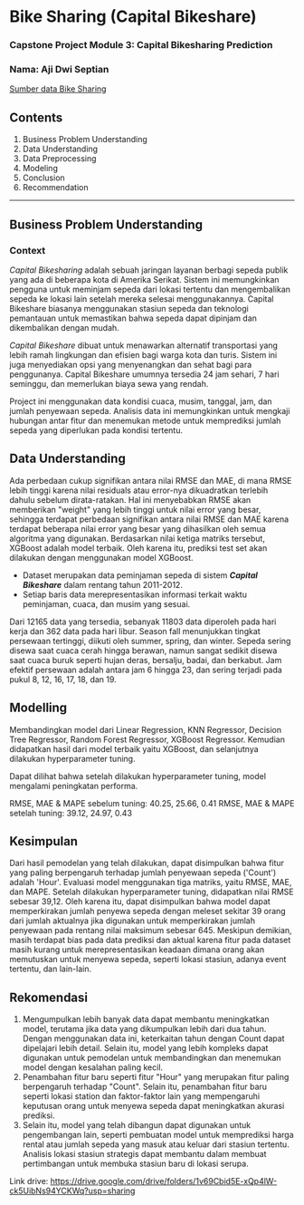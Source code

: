 # **Bike Sharing (Capital Bikeshare)**

### Capstone Project Module 3: Capital Bikesharing Prediction
### Nama: Aji Dwi Septian

[Sumber data Bike Sharing](https://capitalbikeshare.com/system-data) 

## **Contents**

1. Business Problem Understanding
2. Data Understanding
3. Data Preprocessing
4. Modeling
5. Conclusion
6. Recommendation

****

## Business Problem Understanding
### Context

*Capital Bikesharing* adalah sebuah jaringan layanan berbagi sepeda publik yang ada di beberapa kota di Amerika Serikat. Sistem ini memungkinkan pengguna untuk meminjam sepeda dari lokasi tertentu dan mengembalikan sepeda ke lokasi lain setelah mereka selesai menggunakannya. Capital Bikeshare biasanya menggunakan stasiun sepeda dan teknologi pemantauan untuk memastikan bahwa sepeda dapat dipinjam dan dikembalikan dengan mudah.

*Capital Bikeshare* dibuat untuk menawarkan alternatif transportasi yang lebih ramah lingkungan dan efisien bagi warga kota dan turis. Sistem ini juga menyediakan opsi yang menyenangkan dan sehat bagi para penggunanya. Capital Bikeshare umumnya tersedia 24 jam sehari, 7 hari seminggu, dan memerlukan biaya sewa yang rendah.

Project ini menggunakan data kondisi cuaca, musim, tanggal, jam, dan jumlah penyewaan sepeda. Analisis data ini memungkinkan untuk mengkaji hubungan antar fitur dan menemukan metode untuk memprediksi jumlah sepeda yang diperlukan pada kondisi tertentu.


## Data Understanding
Ada perbedaan cukup signifikan antara nilai RMSE dan MAE, di mana RMSE lebih tinggi karena nilai residuals atau error-nya dikuadratkan terlebih dahulu sebelum dirata-ratakan. Hal ini menyebabkan RMSE akan memberikan "weight" yang lebih tinggi untuk nilai error yang besar, sehingga terdapat perbedaan signifikan antara nilai RMSE dan MAE karena terdapat beberapa nilai error yang besar yang dihasilkan oleh semua algoritma yang digunakan. Berdasarkan nilai ketiga matriks tersebut, XGBoost adalah model terbaik. Oleh karena itu, prediksi test set akan dilakukan dengan menggunakan model XGBoost.
- Dataset merupakan data peminjaman sepeda di sistem ***Capital Bikeshare*** dalam rentang tahun 2011-2012.
- Setiap baris data merepresentasikan informasi terkait waktu peminjaman, cuaca, dan musim yang sesuai.

Dari 12165 data yang tersedia, sebanyak 11803 data diperoleh pada hari kerja dan 362 data pada hari libur. Season fall menunjukkan tingkat persewaan tertinggi, diikuti oleh summer, spring, dan winter. Sepeda sering disewa saat cuaca cerah hingga berawan, namun sangat sedikit disewa saat cuaca buruk seperti hujan deras, bersalju, badai, dan berkabut. Jam efektif persewaan adalah antara jam 6 hingga 23, dan sering terjadi pada pukul 8, 12, 16, 17, 18, dan 19.

## Modelling
Membandingkan model dari Linear Regression, KNN Regressor, Decision Tree Regressor, Random Forest Regressor, XGBoost Regressor. Kemudian didapatkan hasil dari model terbaik yaitu XGBoost, dan selanjutnya dilakukan hyperparameter tuning.

Dapat dilihat bahwa setelah dilakukan hyperparameter tuning, model mengalami peningkatan performa.

RMSE, MAE & MAPE sebelum tuning: 40.25, 25.66, 0.41
RMSE, MAE & MAPE setelah tuning: 39.12, 24.97, 0.43

## Kesimpulan
Dari hasil pemodelan yang telah dilakukan, dapat disimpulkan bahwa fitur yang paling berpengaruh terhadap jumlah penyewaan sepeda ('Count') adalah 'Hour'. Evaluasi model menggunakan tiga matriks, yaitu RMSE, MAE, dan MAPE. Setelah dilakukan hyperparameter tuning, didapatkan nilai RMSE sebesar 39,12. Oleh karena itu, dapat disimpulkan bahwa model dapat memperkirakan jumlah penyewa sepeda dengan meleset sekitar 39 orang dari jumlah aktualnya jika digunakan untuk memperkirakan jumlah penyewaan pada rentang nilai maksimum sebesar 645. Meskipun demikian, masih terdapat bias pada data prediksi dan aktual karena fitur pada dataset masih kurang untuk merepresentasikan keadaan dimana orang akan memutuskan untuk menyewa sepeda, seperti lokasi stasiun, adanya event tertentu, dan lain-lain.

## Rekomendasi
1. Mengumpulkan lebih banyak data dapat membantu meningkatkan model, terutama jika data yang dikumpulkan lebih dari dua tahun. Dengan menggunakan data ini, keterkaitan tahun dengan Count dapat dipelajari lebih detail. Selain itu, model yang lebih kompleks dapat digunakan untuk pemodelan untuk membandingkan dan menemukan model dengan kesalahan paling kecil.
2. Penambahan fitur baru seperti fitur "Hour" yang merupakan fitur paling berpengaruh terhadap "Count". Selain itu, penambahan fitur baru seperti lokasi station dan faktor-faktor lain yang mempengaruhi keputusan orang untuk menyewa sepeda dapat meningkatkan akurasi prediksi.
3. Selain itu, model yang telah dibangun dapat digunakan untuk pengembangan lain, seperti pembuatan model untuk memprediksi harga rental atau jumlah sepeda yang masuk atau keluar dari stasiun tertentu. Analisis lokasi stasiun strategis dapat membantu dalam membuat pertimbangan untuk membuka stasiun baru di lokasi serupa.

Link drive: https://drive.google.com/drive/folders/1v69Cbid5E-xQp4lW-ck5UibNs94YCKWq?usp=sharing

